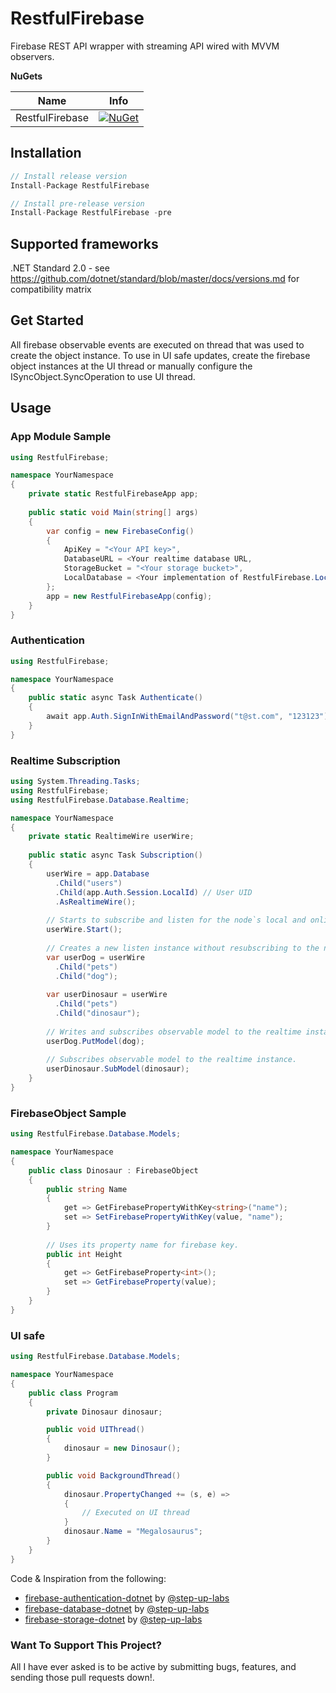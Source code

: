 # RestfulFirebase

Firebase REST API wrapper with streaming API wired with MVVM observers.

**NuGets**

|Name|Info|
| ------------------- | :------------------: |
|RestfulFirebase|[![NuGet](https://buildstats.info/nuget/RestfulFirebase?includePreReleases=true)](https://www.nuget.org/packages/RestfulFirebase/)|

## Installation
```csharp
// Install release version
Install-Package RestfulFirebase

// Install pre-release version
Install-Package RestfulFirebase -pre
```

## Supported frameworks
.NET Standard 2.0 - see https://github.com/dotnet/standard/blob/master/docs/versions.md for compatibility matrix

## Get Started

All firebase observable events are executed on thread that was used to create the object instance.
To use in UI safe updates, create the firebase object instances at the UI thread or manually configure the ISyncObject.SyncOperation to use UI thread.

## Usage

### App Module Sample
```csharp
using RestfulFirebase;

namespace YourNamespace
{
    private static RestfulFirebaseApp app;
    
    public static void Main(string[] args)
    {
        var config = new FirebaseConfig()
        {
            ApiKey = "<Your API key>",
            DatabaseURL = <Your realtime database URL,
            StorageBucket = "<Your storage bucket>",
            LocalDatabase = <Your implementation of RestfulFirebase.Local.ILocalDatabase for offline persistency and database> // Optional
        };
        app = new RestfulFirebaseApp(config);
    }
}
```

### Authentication
```csharp
using RestfulFirebase;

namespace YourNamespace
{
    public static async Task Authenticate()
    {
        await app.Auth.SignInWithEmailAndPassword("t@st.com", "123123");
    }
}
```

### Realtime Subscription
```csharp
using System.Threading.Tasks;
using RestfulFirebase;
using RestfulFirebase.Database.Realtime;

namespace YourNamespace
{
    private static RealtimeWire userWire;
    
    public static async Task Subscription()
    {
        userWire = app.Database
          .Child("users")
          .Child(app.Auth.Session.LocalId) // User UID
          .AsRealtimeWire();
        
        // Starts to subscribe and listen for the node`s local and online updates
        userWire.Start();
        
        // Creates a new listen instance without resubscribing to the node to save bandwidth and usage.
        var userDog = userWire
          .Child("pets")
          .Child("dog");
          
        var userDinosaur = userWire
          .Child("pets")
          .Child("dinosaur");
        
        // Writes and subscribes observable model to the realtime instance.
        userDog.PutModel(dog);
        
        // Subscribes observable model to the realtime instance.
        userDinosaur.SubModel(dinosaur);
    }
}
```

### FirebaseObject Sample
```csharp
using RestfulFirebase.Database.Models;

namespace YourNamespace
{
    public class Dinosaur : FirebaseObject
    {
        public string Name
        {
            get => GetFirebasePropertyWithKey<string>("name");
            set => SetFirebasePropertyWithKey(value, "name");
        }
        
        // Uses its property name for firebase key.
        public int Height
        {
            get => GetFirebaseProperty<int>();
            set => GetFirebaseProperty(value);
        }
    }
}
```

### UI safe
```csharp
using RestfulFirebase.Database.Models;

namespace YourNamespace
{
    public class Program
    {
        private Dinosaur dinosaur;

        public void UIThread()
        {
            dinosaur = new Dinosaur();
        }

        public void BackgroundThread()
        {
            dinosaur.PropertyChanged += (s, e) =>
            {
                // Executed on UI thread
            }
            dinosaur.Name = "Megalosaurus";
        }
    }
}
```

Code & Inspiration from the following:
* [firebase-authentication-dotnet](https://github.com/step-up-labs/firebase-authentication-dotnet) by [@step-up-labs](https://github.com/step-up-labs)
* [firebase-database-dotnet](https://github.com/step-up-labs/firebase-database-dotnet) by [@step-up-labs](https://github.com/step-up-labs)
* [firebase-storage-dotnet](https://github.com/step-up-labs/firebase-storage-dotnet) by [@step-up-labs](https://github.com/step-up-labs)


### Want To Support This Project?
All I have ever asked is to be active by submitting bugs, features, and sending those pull requests down!.
